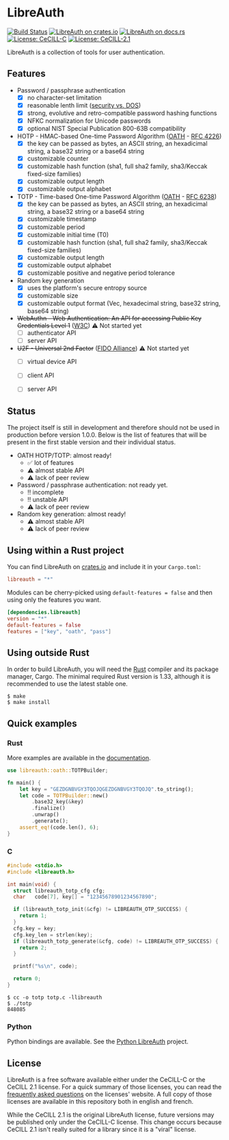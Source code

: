 # LibreAuth

[![Build Status](https://api.travis-ci.org/breard-r/libreauth.svg?branch=master)](https://travis-ci.org/breard-r/libreauth)
[![LibreAuth on crates.io](https://img.shields.io/crates/v/libreauth.svg)](https://crates.io/crates/libreauth)
[![LibreAuth on docs.rs](https://docs.rs/libreauth/badge.svg)](https://docs.rs/libreauth/)
[![License: CeCILL-C](https://img.shields.io/badge/license-CeCILL--C-green.svg)](http://cecill.info/licences/Licence_CeCILL-C_V1-en.html)
[![License: CeCILL-2.1](https://img.shields.io/badge/license-CeCILL%202.1-blue.svg)](http://cecill.info/licences/Licence_CeCILL_V2.1-en.html)


LibreAuth is a collection of tools for user authentication.


## Features

- Password / passphrase authentication
  - [x] no character-set limitation
  - [x] reasonable lenth limit ([security vs. DOS](http://arstechnica.com/security/2013/09/long-passwords-are-good-but-too-much-length-can-be-bad-for-security/))
  - [x] strong, evolutive and retro-compatible password hashing functions
  - [x] NFKC normalization for Unicode passwords
  - [x] optional NIST Special Publication 800-63B compatibility
- HOTP - HMAC-based One-time Password Algorithm ([OATH](http://www.openauthentication.org/) - [RFC 4226](https://tools.ietf.org/html/rfc4226))
  - [x] the key can be passed as bytes, an ASCII string, an hexadicimal string, a base32 string or a base64 string
  - [x] customizable counter
  - [x] customizable hash function (sha1, full sha2 family, sha3/Keccak fixed-size families)
  - [x] customizable output length
  - [x] customizable output alphabet
- TOTP - Time-based One-time Password Algorithm ([OATH](http://www.openauthentication.org/) - [RFC 6238](https://tools.ietf.org/html/rfc6238))
  - [x] the key can be passed as bytes, an ASCII string, an hexadicimal string, a base32 string or a base64 string
  - [x] customizable timestamp
  - [x] customizable period
  - [x] customizable initial time (T0)
  - [x] customizable hash function (sha1, full sha2 family, sha3/Keccak fixed-size families)
  - [x] customizable output length
  - [x] customizable output alphabet
  - [x] customizable positive and negative period tolerance
- Random key generation
  - [x] uses the platform's secure entropy source
  - [x] customizable size
  - [x] customizable output format (Vec<u8>, hexadecimal string, base32 string, base64 string)
- ~~WebAuthn - Web Authentication: An API for accessing Public Key Credentials Level 1~~ ([W3C](https://www.w3.org/TR/webauthn/)) :warning: Not started yet
  - [ ] authenticator API
  - [ ] server API
- ~~U2F - Universal 2nd Factor~~ ([FIDO Alliance](https://fidoalliance.org/specifications/download/)) :warning: Not started yet
  - [ ] virtual device API
  - [ ] client API
  - [ ] server API


## Status

The project itself is still in development and therefore should not be used in production before version 1.0.0. Below is the list of features that will be present in the first stable version and their individual status.

- OATH HOTP/TOTP: almost ready!
  * :white_check_mark: lot of features
  * :warning: almost stable API
  * :warning: lack of peer review
- Password / passphrase authentication: not ready yet.
  * :bangbang: incomplete
  * :bangbang: unstable API
  * :warning: lack of peer review
- Random key generation: almost ready!
  * :warning: almost stable API
  * :warning: lack of peer review


## Using within a Rust project

You can find LibreAuth on [crates.io](https://crates.io/crates/libreauth) and include it in your `Cargo.toml`:

```toml
libreauth = "*"
```

Modules can be cherry-picked using `default-features = false` and then using only the features you want.

```toml
[dependencies.libreauth]
version = "*"
default-features = false
features = ["key", "oath", "pass"]
```


## Using outside Rust

In order to build LibreAuth, you will need the [Rust](https://www.rust-lang.org/) compiler and its package manager, Cargo. The minimal required Rust version is 1.33, although it is recommended to use the latest stable one.

```ShellSession
$ make
$ make install
```


## Quick examples


### Rust

More examples are available in the [documentation](https://docs.rs/libreauth/).

```rust
use libreauth::oath::TOTPBuilder;

fn main() {
    let key = "GEZDGNBVGY3TQOJQGEZDGNBVGY3TQOJQ".to_string();
    let code = TOTPBuilder::new()
        .base32_key(&key)
        .finalize()
        .unwrap()
        .generate();
    assert_eq!(code.len(), 6);
}
```

### C

```C
#include <stdio.h>
#include <libreauth.h>

int main(void) {
  struct libreauth_totp_cfg cfg;
  char   code[7], key[] = "12345678901234567890";

  if (libreauth_totp_init(&cfg) != LIBREAUTH_OTP_SUCCESS) {
    return 1;
  }
  cfg.key = key;
  cfg.key_len = strlen(key);
  if (libreauth_totp_generate(&cfg, code) != LIBREAUTH_OTP_SUCCESS) {
    return 2;
  }

  printf("%s\n", code);

  return 0;
}
```

```ShellSession
$ cc -o totp totp.c -llibreauth
$ ./totp
848085
```

### Python

Python bindings are available. See the [Python LibreAuth](https://github.com/breard-r/py-libreauth) project.


## License

LibreAuth is a free software available either under the CeCILL-C or the CeCILL 2.1 license. For a quick summary of those licenses, you can read the [frequently asked questions](http://cecill.info/faq.en.html) on the licenses' website. A full copy of those licenses are available in this repository both in english and french.

While the CeCILL 2.1 is the original LibreAuth license, future versions may be published only under the CeCILL-C license. This change occurs because CeCILL 2.1 isn't really suited for a library since it is a "viral" license.
